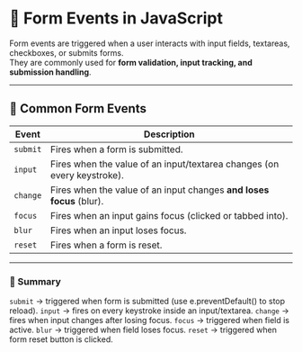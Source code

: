 # 📝 Form Events in JavaScript

Form events are triggered when a user interacts with input fields, textareas, checkboxes, or submits forms.  
They are commonly used for **form validation, input tracking, and submission handling**.

---

## 📌 Common Form Events

| Event | Description |
|-------|-------------|
| `submit` | Fires when a form is submitted. |
| `input` | Fires when the value of an input/textarea changes (on every keystroke). |
| `change` | Fires when the value of an input changes **and loses focus** (blur). |
| `focus` | Fires when an input gains focus (clicked or tabbed into). |
| `blur` | Fires when an input loses focus. |
| `reset` | Fires when a form is reset. |

---

### 📌 Summary
`submit` → triggered when form is submitted (use e.preventDefault() to stop reload).
`input` → fires on every keystroke inside an input/textarea.
`change` → fires when input changes after losing focus.
`focus` → triggered when field is active.
`blur` → triggered when field loses focus.
`reset` → triggered when form reset button is clicked.
